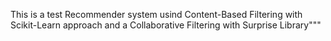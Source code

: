 This is a test Recommender system usind Content-Based Filtering with Scikit-Learn approach and a Collaborative Filtering with Surprise Library"""
